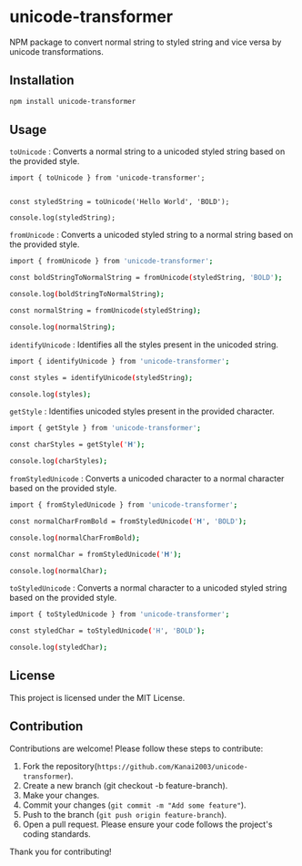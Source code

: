 # unicode-transformer
NPM package to convert normal string to styled string and vice versa by unicode transformations.


## Installation

```sh
npm install unicode-transformer
```

## Usage
`toUnicode` : Converts a normal string to a unicoded styled string based on the provided style.
```
import { toUnicode } from 'unicode-transformer';


const styledString = toUnicode('Hello World', 'BOLD');

console.log(styledString);
```

`fromUnicode` : Converts a unicoded styled string to a normal string based on the provided style.
```sh
import { fromUnicode } from 'unicode-transformer';

const boldStringToNormalString = fromUnicode(styledString, 'BOLD');

console.log(boldStringToNormalString);

const normalString = fromUnicode(styledString);

console.log(normalString);

```

`identifyUnicode` : Identifies all the styles present in the unicoded string.
```sh
import { identifyUnicode } from 'unicode-transformer';

const styles = identifyUnicode(styledString);

console.log(styles);
```

`getStyle` : Identifies unicoded styles present in the provided character.

```sh
import { getStyle } from 'unicode-transformer';

const charStyles = getStyle('𝐇');

console.log(charStyles);
```


`fromStyledUnicode` : Converts a unicoded character to a normal character based on the provided style.

```sh
import { fromStyledUnicode } from 'unicode-transformer';

const normalCharFromBold = fromStyledUnicode('𝐇', 'BOLD');

console.log(normalCharFromBold);

const normalChar = fromStyledUnicode('𝐇');

console.log(normalChar);
```

`toStyledUnicode` : Converts a normal character to a unicoded styled string based on the provided style.

```sh
import { toStyledUnicode } from 'unicode-transformer';

const styledChar = toStyledUnicode('H', 'BOLD');

console.log(styledChar);
```

## License
This project is licensed under the MIT License.

## Contribution
Contributions are welcome! Please follow these steps to contribute:

1. Fork the repository(`https://github.com/Kanai2003/unicode-transformer`).
2. Create a new branch (git checkout -b feature-branch).
3. Make your changes.
4. Commit your changes (`git commit -m "Add some feature"`).
5. Push to the branch (`git push origin feature-branch`).
6. Open a pull request.
Please ensure your code follows the project's coding standards.

Thank you for contributing! 